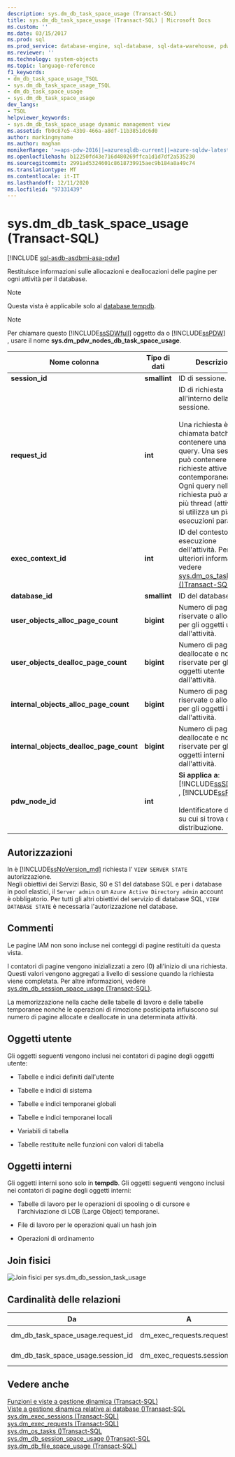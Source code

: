 ```yaml
---
description: sys.dm_db_task_space_usage (Transact-SQL)
title: sys.dm_db_task_space_usage (Transact-SQL) | Microsoft Docs
ms.custom: ''
ms.date: 03/15/2017
ms.prod: sql
ms.prod_service: database-engine, sql-database, sql-data-warehouse, pdw
ms.reviewer: ''
ms.technology: system-objects
ms.topic: language-reference
f1_keywords:
- dm_db_task_space_usage_TSQL
- sys.dm_db_task_space_usage_TSQL
- dm_db_task_space_usage
- sys.dm_db_task_space_usage
dev_langs:
- TSQL
helpviewer_keywords:
- sys.dm_db_task_space_usage dynamic management view
ms.assetid: fb0c87e5-43b9-466a-a8df-11b3851dc6d0
author: markingmyname
ms.author: maghan
monikerRange: '>=aps-pdw-2016||=azuresqldb-current||=azure-sqldw-latest||>=sql-server-2016||=sqlallproducts-allversions||>=sql-server-linux-2017||=azuresqldb-mi-current'
ms.openlocfilehash: b12250fd43e716d480269ffca1d1d7df2a535230
ms.sourcegitcommit: 2991ad5324601c8618739915aec9b184a8a49c74
ms.translationtype: MT
ms.contentlocale: it-IT
ms.lasthandoff: 12/11/2020
ms.locfileid: "97331439"
---
```

# <a name="sysdm_db_task_space_usage-transact-sql"></a>sys.dm_db_task_space_usage (Transact-SQL)
[!INCLUDE [sql-asdb-asdbmi-asa-pdw](../../includes/applies-to-version/sql-asdb-asdbmi-asa-pdw.md)]

  Restituisce informazioni sulle allocazioni e deallocazioni delle pagine per ogni attività per il database.  
  
> [!NOTE]  
>  Questa vista è applicabile solo al [database tempdb](../../relational-databases/databases/tempdb-database.md).  
  
> [!NOTE]  
>  Per chiamare questo [!INCLUDE[ssSDWfull](../../includes/sssdwfull-md.md)] oggetto da o [!INCLUDE[ssPDW](../../includes/sspdw-md.md)] , usare il nome **sys.dm_pdw_nodes_db_task_space_usage**.  
  
|Nome colonna|Tipo di dati|Descrizione|  
|-----------------|---------------|-----------------|  
|**session_id**|**smallint**|ID di sessione.|  
|**request_id**|**int**|ID di richiesta all'interno della sessione.<br /><br /> Una richiesta è anche chiamata batch e può contenere una o più query. Una sessione può contenere più richieste attive contemporaneamente. Ogni query nella richiesta può avviare più thread (attività), se si utilizza un piano di esecuzioni parallele.|  
|**exec_context_id**|**int**|ID del contesto di esecuzione dell'attività. Per ulteriori informazioni, vedere [sys.dm_os_tasks &#40;&#41;Transact-SQL ](../../relational-databases/system-dynamic-management-views/sys-dm-os-tasks-transact-sql.md).|  
|**database_id**|**smallint**|ID del database.|  
|**user_objects_alloc_page_count**|**bigint**|Numero di pagine riservate o allocate per gli oggetti utente dall'attività.|  
|**user_objects_dealloc_page_count**|**bigint**|Numero di pagine deallocate e non più riservate per gli oggetti utente dall'attività.|  
|**internal_objects_alloc_page_count**|**bigint**|Numero di pagine riservate o allocate per gli oggetti interni dall'attività.|  
|**internal_objects_dealloc_page_count**|**bigint**|Numero di pagine deallocate e non più riservate per gli oggetti interni dall'attività.|  
|**pdw_node_id**|**int**|**Si applica a**: [!INCLUDE[ssSDWfull](../../includes/sssdwfull-md.md)] , [!INCLUDE[ssPDW](../../includes/sspdw-md.md)]<br /><br /> Identificatore del nodo su cui si trova questa distribuzione.|  
  
## <a name="permissions"></a>Autorizzazioni

In è [!INCLUDE[ssNoVersion_md](../../includes/ssnoversion-md.md)] richiesta l' `VIEW SERVER STATE` autorizzazione.   
Negli obiettivi dei Servizi Basic, S0 e S1 del database SQL e per i database in pool elastici, il `Server admin` o un `Azure Active Directory admin` account è obbligatorio. Per tutti gli altri obiettivi del servizio di database SQL, `VIEW DATABASE STATE` è necessaria l'autorizzazione nel database.   

## <a name="remarks"></a>Commenti  
 Le pagine IAM non sono incluse nei conteggi di pagine restituiti da questa vista.  
  
 I contatori di pagine vengono inizializzati a zero (0) all'inizio di una richiesta. Questi valori vengono aggregati a livello di sessione quando la richiesta viene completata. Per altre informazioni, vedere [sys.dm_db_session_space_usage &#40;Transact-SQL&#41;](../../relational-databases/system-dynamic-management-views/sys-dm-db-session-space-usage-transact-sql.md).  
  
 La memorizzazione nella cache delle tabelle di lavoro e delle tabelle temporanee nonché le operazioni di rimozione posticipata influiscono sul numero di pagine allocate e deallocate in una determinata attività.  
  
## <a name="user-objects"></a>Oggetti utente  
 Gli oggetti seguenti vengono inclusi nei contatori di pagine degli oggetti utente:  
  
-   Tabelle e indici definiti dall'utente  
  
-   Tabelle e indici di sistema  
  
-   Tabelle e indici temporanei globali  
  
-   Tabelle e indici temporanei locali  
  
-   Variabili di tabella  
  
-   Tabelle restituite nelle funzioni con valori di tabella  
  
## <a name="internal-objects"></a>Oggetti interni  
 Gli oggetti interni sono solo in **tempdb**. Gli oggetti seguenti vengono inclusi nei contatori di pagine degli oggetti interni:  
  
-   Tabelle di lavoro per le operazioni di spooling o di cursore e l'archiviazione di LOB (Large Object) temporanei.  
  
-   File di lavoro per le operazioni quali un hash join  
  
-   Operazioni di ordinamento  
  
## <a name="physical-joins"></a>Join fisici  
 ![Join fisici per sys.dm_db_session_task_usage](../../relational-databases/system-dynamic-management-views/media/join-dm-db-task-space-usage-1.gif "Join fisici per sys.dm_db_session_task_usage")  
  
## <a name="relationship-cardinalities"></a>Cardinalità delle relazioni  
  
|Da|A|Relazione|  
|----------|--------|------------------|  
|dm_db_task_space_usage.request_id|dm_exec_requests.request_id|Uno-a-uno|  
|dm_db_task_space_usage.session_id|dm_exec_requests.session_id|Uno-a-uno|  
  
## <a name="see-also"></a>Vedere anche  
 [Funzioni e viste a gestione dinamica &#40;Transact-SQL&#41;](~/relational-databases/system-dynamic-management-views/system-dynamic-management-views.md)   
 [Viste a gestione dinamica relative ai database &#40;&#41;Transact-SQL ](../../relational-databases/system-dynamic-management-views/database-related-dynamic-management-views-transact-sql.md)   
 [sys.dm_exec_sessions &#40;Transact-SQL&#41;](../../relational-databases/system-dynamic-management-views/sys-dm-exec-sessions-transact-sql.md)   
 [sys.dm_exec_requests &#40;Transact-SQL&#41;](../../relational-databases/system-dynamic-management-views/sys-dm-exec-requests-transact-sql.md)   
 [sys.dm_os_tasks &#40;&#41;Transact-SQL ](../../relational-databases/system-dynamic-management-views/sys-dm-os-tasks-transact-sql.md)   
 [sys.dm_db_session_space_usage &#40;&#41;Transact-SQL ](../../relational-databases/system-dynamic-management-views/sys-dm-db-session-space-usage-transact-sql.md)   
 [sys.dm_db_file_space_usage &#40;Transact-SQL&#41;](../../relational-databases/system-dynamic-management-views/sys-dm-db-file-space-usage-transact-sql.md)  
  
  


